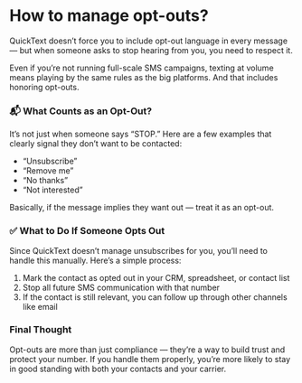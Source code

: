 # How to manage opt-outs?

QuickText doesn’t force you to include opt-out language in every message — but when someone asks to stop hearing from you, you need to respect it.

Even if you’re not running full-scale SMS campaigns, texting at volume means playing by the same rules as the big platforms. And that includes honoring opt-outs.

### 📬 What Counts as an Opt-Out?

It’s not just when someone says “STOP.” Here are a few examples that clearly signal they don’t want to be contacted:

* “Unsubscribe”
* “Remove me”
* “No thanks”
* “Not interested”

Basically, if the message implies they want out — treat it as an opt-out.

### ✅ What to Do If Someone Opts Out

Since QuickText doesn’t manage unsubscribes for you, you’ll need to handle this manually. Here’s a simple process:

1. Mark the contact as opted out in your CRM, spreadsheet, or contact list
2. Stop all future SMS communication with that number
3. If the contact is still relevant, you can follow up through other channels like email

### Final Thought

Opt-outs are more than just compliance — they’re a way to build trust and protect your number. If you handle them properly, you’re more likely to stay in good standing with both your contacts and your carrier.
